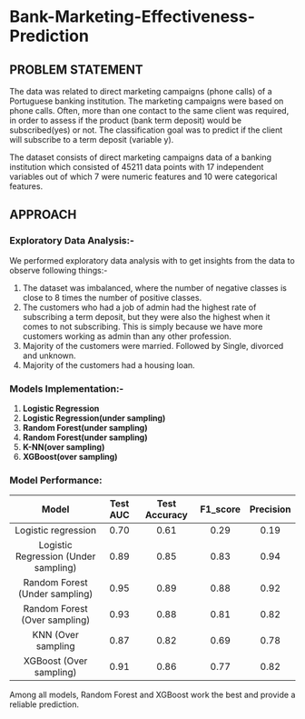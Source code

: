 # Bank-Marketing-Effectiveness-Prediction

## PROBLEM STATEMENT

The data was related to direct marketing campaigns (phone calls) of a Portuguese
banking institution. The marketing campaigns were based on phone calls. Often,
more than one contact to the same client was required, in order to assess if the
product (bank term deposit) would be subscribed(yes) or not. The classification
goal was to predict if the client will subscribe to a term deposit (variable y).

The dataset consists of direct marketing campaigns data of a banking institution
which consisted of 45211 data points with 17 independent variables out of which 7
were numeric features and 10 were categorical features.

## APPROACH

### Exploratory Data Analysis:-

We performed exploratory data analysis with to get insights from the data to
observe following things:-
  1. The dataset was imbalanced, where the number of negative classes is close
  to 8 times the number of positive classes.
  2. The customers who had a job of admin had the highest rate of subscribing a
  term deposit, but they were also the highest when it comes to not
  subscribing. This is simply because we have more customers working as
  admin than any other profession.
  3. Majority of the customers were married. Followed by Single, divorced and
  unknown.
  4. Majority of the customers had a housing loan.
  
### Models Implementation:-
  1. **Logistic Regression**
  2. **Logistic Regression(under sampling)**
  3. **Random Forest(under sampling)**
  4. **Random Forest(under sampling)**
  5. **K-NN(over sampling)**
  6. **XGBoost(over sampling)**
  
### Model Performance:

| Model | Test AUC | Test Accuracy | F1_score | Precision |
|      :---:      |     :---:      |     :---:     |     :---:     |     :---:     |
| Logistic regression   | 0.70     | 0.61    | 0.29     | 0.19    |
| Logistic Regression (Under sampling)   | 0.89      | 0.85      | 0.83     | 0.94    |
| Random Forest (Under sampling)     | 0.95       | 0.89      | 0.88     | 0.92    |
| Random Forest (Over sampling)     | 0.93       | 0.88     | 0.81     | 0.82    |
| KNN (Over sampling    | 0.87    | 0.82    | 0.69     | 0.78    |
| XGBoost (Over sampling)     | 0.91   | 0.86    | 0.77     | 0.82    |


Among all models, Random Forest and XGBoost work the best and
provide a reliable prediction.

